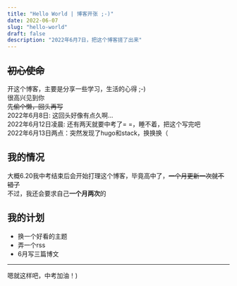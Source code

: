 ```yaml
---
title: "Hello World | 博客开张 ;-)"
date: 2022-06-07
slug: "hello-world"
draft: false
description: "2022年6月7日，把这个博客搓了出来"
---
```

## ~~初心使命~~
开这个博客，主要是分享一些学习，生活的心得 ;-\)      
很高兴见到你  
~~先偷个懒，回头再写~~  
2022年6月8日: 这回头好像有点久啊...  
2022年6月12日凌晨: 还有两天就要中考了= =，睡不着，把这个写完吧  
2022年6月13日两点：突然发现了hugo和stack，换换换（  
## 我的情况  
大概6.20我中考结束后会开始打理这个博客，毕竟高中了，~~一个月更新一次就不错了~~        
不过，我还会要求自己**一个月两次**的  
## 我的计划  
* 换一个好看的主题  
* 弄一个rss  
* 6月写三篇博文  
-----  
嗯就这样吧，中考加油！)  
